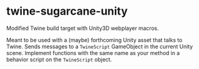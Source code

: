 twine-sugarcane-unity
=====================

Modified Twine build target with Unity3D webplayer macros.

Meant to be used with a (maybe) forthcoming Unity asset that talks to
Twine. Sends messages to a `TwineScript` GameObject in the current Unity
scene. Implement functions with the same name as your method in a
behavior script on the `TwineScript` object.
